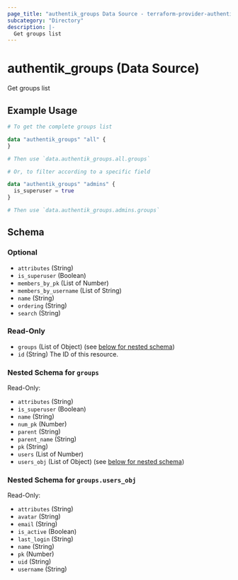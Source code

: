 ```yaml
---
page_title: "authentik_groups Data Source - terraform-provider-authentik"
subcategory: "Directory"
description: |-
  Get groups list
---
```


# authentik_groups (Data Source)

Get groups list

## Example Usage

```terraform
# To get the complete groups list

data "authentik_groups" "all" {
}

# Then use `data.authentik_groups.all.groups`

# Or, to filter according to a specific field

data "authentik_groups" "admins" {
  is_superuser = true
}

# Then use `data.authentik_groups.admins.groups`
```

<!-- schema generated by tfplugindocs -->
## Schema

### Optional

- `attributes` (String)
- `is_superuser` (Boolean)
- `members_by_pk` (List of Number)
- `members_by_username` (List of String)
- `name` (String)
- `ordering` (String)
- `search` (String)

### Read-Only

- `groups` (List of Object) (see [below for nested schema](#nestedatt--groups))
- `id` (String) The ID of this resource.

<a id="nestedatt--groups"></a>
### Nested Schema for `groups`

Read-Only:

- `attributes` (String)
- `is_superuser` (Boolean)
- `name` (String)
- `num_pk` (Number)
- `parent` (String)
- `parent_name` (String)
- `pk` (String)
- `users` (List of Number)
- `users_obj` (List of Object) (see [below for nested schema](#nestedobjatt--groups--users_obj))

<a id="nestedobjatt--groups--users_obj"></a>
### Nested Schema for `groups.users_obj`

Read-Only:

- `attributes` (String)
- `avatar` (String)
- `email` (String)
- `is_active` (Boolean)
- `last_login` (String)
- `name` (String)
- `pk` (Number)
- `uid` (String)
- `username` (String)


